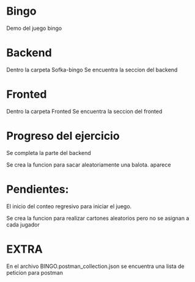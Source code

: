 # Bingo
Demo del juego bingo 


# Backend
Dentro la carpeta Sofka-bingo Se encuentra la seccion del backend


# Fronted 
Dentro la carpeta Fronted Se encuentra la seccion del fronted


# Progreso del ejercicio
Se completa la parte del backend

Se crea la funcion para sacar aleatoriamente una balota. aparece 

# Pendientes: 

El inicio del conteo regresivo para iniciar el juego.

Se crea la funcion para realizar cartones aleatorios pero no se asignan a cada jugador


# EXTRA

En el archivo  BINGO.postman_collection.json  se encuentra una lista de peticion para postman 
